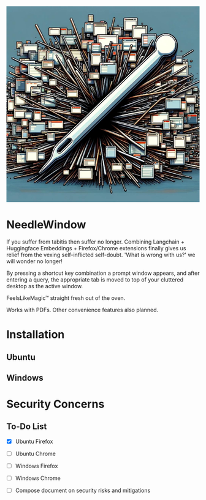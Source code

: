 <img src="images/needle_window.jpg" width="512" height="512" alt="Needle Window">


# NeedleWindow

If you suffer from tabitis then suffer no longer. 
Combining Langchain + Huggingface Embeddings + Firefox/Chrome extensions finally gives us relief from the vexing self-inflicted self-doubt. 'What is wrong with us?' we will wonder no longer!

By pressing a shortcut key combination a prompt window appears, and after entering a query, the appropriate tab is moved to top of your cluttered desktop as the active window.

FeelsLikeMagic™ straight fresh out of the oven.

Works with PDFs. Other convenience features also planned.

# Installation
## Ubuntu


## Windows

# Security Concerns


## To-Do List
- [X] Ubuntu Firefox
- [ ] Ubuntu Chrome
- [ ] Windows Firefox
- [ ] Windows Chrome
- [ ] Compose document on security risks and mitigations



